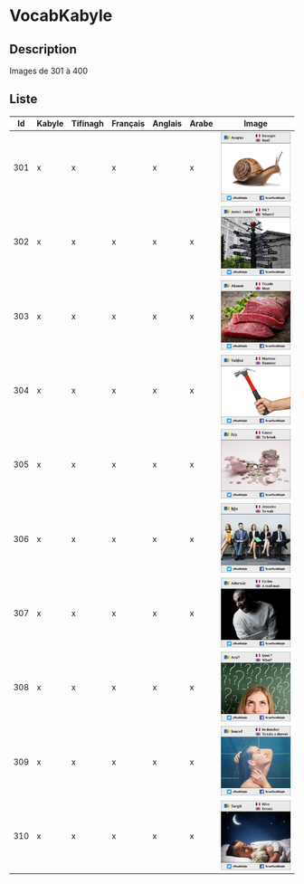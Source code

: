 
# VocabKabyle
## Description

Images de 301 à 400

## Liste
| Id        | Kabyle          | Tifinagh      | Français        | Anglais             | Arabe        | Image                |
|-----------|-----------------|---------------|-----------------|---------------------|--------------|----------------------|
| 301       | x               | x             | x               | x                   | x            | ![Image301][Img301]  |
| 302       | x               | x             | x               | x                   | x            | ![Image302][Img302]  |
| 303       | x               | x             | x               | x                   | x            | ![Image303][Img303]  |
| 304       | x               | x             | x               | x                   | x            | ![Image304][Img304]  |
| 305       | x               | x             | x               | x                   | x            | ![Image305][Img305]  |
| 306       | x               | x             | x               | x                   | x            | ![Image306][Img306]  |
| 307       | x               | x             | x               | x                   | x            | ![Image307][Img307]  |
| 308       | x               | x             | x               | x                   | x            | ![Image308][Img308]  |
| 309       | x               | x             | x               | x                   | x            | ![Image309][Img309]  |
| 310       | x               | x             | x               | x                   | x            | ![Image310][Img310]  |




[Img301]:https://raw.githubusercontent.com/VocabKabyle/VocabKabyle/master/Type_1/images/301.png
[Img302]:https://raw.githubusercontent.com/VocabKabyle/VocabKabyle/master/Type_1/images/302.png
[Img303]:https://raw.githubusercontent.com/VocabKabyle/VocabKabyle/master/Type_1/images/303.png
[Img304]:https://raw.githubusercontent.com/VocabKabyle/VocabKabyle/master/Type_1/images/304.png
[Img305]:https://raw.githubusercontent.com/VocabKabyle/VocabKabyle/master/Type_1/images/305.png
[Img306]:https://raw.githubusercontent.com/VocabKabyle/VocabKabyle/master/Type_1/images/306.png
[Img307]:https://raw.githubusercontent.com/VocabKabyle/VocabKabyle/master/Type_1/images/307.png
[Img308]:https://raw.githubusercontent.com/VocabKabyle/VocabKabyle/master/Type_1/images/308.png
[Img309]:https://raw.githubusercontent.com/VocabKabyle/VocabKabyle/master/Type_1/images/309.png
[Img310]:https://raw.githubusercontent.com/VocabKabyle/VocabKabyle/master/Type_1/images/310.png
